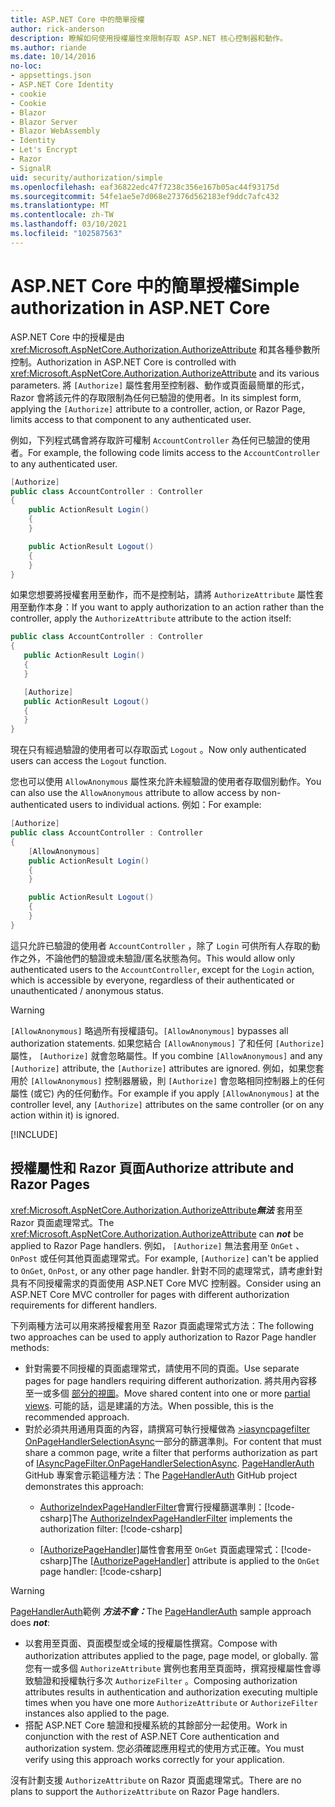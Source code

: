 ```yaml
---
title: ASP.NET Core 中的簡單授權
author: rick-anderson
description: 瞭解如何使用授權屬性來限制存取 ASP.NET 核心控制器和動作。
ms.author: riande
ms.date: 10/14/2016
no-loc:
- appsettings.json
- ASP.NET Core Identity
- cookie
- Cookie
- Blazor
- Blazor Server
- Blazor WebAssembly
- Identity
- Let's Encrypt
- Razor
- SignalR
uid: security/authorization/simple
ms.openlocfilehash: eaf36822edc47f7238c356e167b05ac44f93175d
ms.sourcegitcommit: 54fe1ae5e7d068e27376d562183ef9ddc7afc432
ms.translationtype: MT
ms.contentlocale: zh-TW
ms.lasthandoff: 03/10/2021
ms.locfileid: "102587563"
---
```

# <a name="simple-authorization-in-aspnet-core"></a><span data-ttu-id="46c6b-103">ASP.NET Core 中的簡單授權</span><span class="sxs-lookup"><span data-stu-id="46c6b-103">Simple authorization in ASP.NET Core</span></span>

<a name="security-authorization-simple"></a>

<span data-ttu-id="46c6b-104">ASP.NET Core 中的授權是由 <xref:Microsoft.AspNetCore.Authorization.AuthorizeAttribute> 和其各種參數所控制。</span><span class="sxs-lookup"><span data-stu-id="46c6b-104">Authorization in ASP.NET Core is controlled with <xref:Microsoft.AspNetCore.Authorization.AuthorizeAttribute> and its various parameters.</span></span> <span data-ttu-id="46c6b-105">將 `[Authorize]` 屬性套用至控制器、動作或頁面最簡單的形式， Razor 會將該元件的存取限制為任何已驗證的使用者。</span><span class="sxs-lookup"><span data-stu-id="46c6b-105">In its simplest form, applying the `[Authorize]` attribute to a controller, action, or Razor Page, limits access to that component to any authenticated user.</span></span>

<span data-ttu-id="46c6b-106">例如，下列程式碼會將存取許可權制 `AccountController` 為任何已驗證的使用者。</span><span class="sxs-lookup"><span data-stu-id="46c6b-106">For example, the following code limits access to the `AccountController` to any authenticated user.</span></span>

```csharp
[Authorize]
public class AccountController : Controller
{
    public ActionResult Login()
    {
    }

    public ActionResult Logout()
    {
    }
}
```

<span data-ttu-id="46c6b-107">如果您想要將授權套用至動作，而不是控制站，請將 `AuthorizeAttribute` 屬性套用至動作本身：</span><span class="sxs-lookup"><span data-stu-id="46c6b-107">If you want to apply authorization to an action rather than the controller, apply the `AuthorizeAttribute` attribute to the action itself:</span></span>

```csharp
public class AccountController : Controller
{
   public ActionResult Login()
   {
   }

   [Authorize]
   public ActionResult Logout()
   {
   }
}
```

<span data-ttu-id="46c6b-108">現在只有經過驗證的使用者可以存取函式 `Logout` 。</span><span class="sxs-lookup"><span data-stu-id="46c6b-108">Now only authenticated users can access the `Logout` function.</span></span>

<span data-ttu-id="46c6b-109">您也可以使用 `AllowAnonymous` 屬性來允許未經驗證的使用者存取個別動作。</span><span class="sxs-lookup"><span data-stu-id="46c6b-109">You can also use the `AllowAnonymous` attribute to allow access by non-authenticated users to individual actions.</span></span> <span data-ttu-id="46c6b-110">例如：</span><span class="sxs-lookup"><span data-stu-id="46c6b-110">For example:</span></span>

```csharp
[Authorize]
public class AccountController : Controller
{
    [AllowAnonymous]
    public ActionResult Login()
    {
    }

    public ActionResult Logout()
    {
    }
}
```

<span data-ttu-id="46c6b-111">這只允許已驗證的使用者 `AccountController` ，除了 `Login` 可供所有人存取的動作之外，不論他們的驗證或未驗證/匿名狀態為何。</span><span class="sxs-lookup"><span data-stu-id="46c6b-111">This would allow only authenticated users to the `AccountController`, except for the `Login` action, which is accessible by everyone, regardless of their authenticated or unauthenticated / anonymous status.</span></span>

> [!WARNING]
> <span data-ttu-id="46c6b-112">`[AllowAnonymous]` 略過所有授權語句。</span><span class="sxs-lookup"><span data-stu-id="46c6b-112">`[AllowAnonymous]` bypasses all authorization statements.</span></span> <span data-ttu-id="46c6b-113">如果您結合 `[AllowAnonymous]` 了和任何 `[Authorize]` 屬性， `[Authorize]` 就會忽略屬性。</span><span class="sxs-lookup"><span data-stu-id="46c6b-113">If you combine `[AllowAnonymous]` and any `[Authorize]` attribute, the `[Authorize]` attributes are ignored.</span></span> <span data-ttu-id="46c6b-114">例如，如果您套用於 `[AllowAnonymous]` 控制器層級，則 `[Authorize]` 會忽略相同控制器上的任何屬性 (或它) 內的任何動作。</span><span class="sxs-lookup"><span data-stu-id="46c6b-114">For example if you apply `[AllowAnonymous]` at the controller level, any `[Authorize]` attributes on the same controller (or on any action within it) is ignored.</span></span>

[!INCLUDE[](~/includes/requireAuth.md)]

<a name="aarp"></a>

## <a name="authorize-attribute-and-razor-pages"></a><span data-ttu-id="46c6b-115">授權屬性和 Razor 頁面</span><span class="sxs-lookup"><span data-stu-id="46c6b-115">Authorize attribute and Razor Pages</span></span>

<span data-ttu-id="46c6b-116"><xref:Microsoft.AspNetCore.Authorization.AuthorizeAttribute>***無法*** 套用至 Razor 頁面處理常式。</span><span class="sxs-lookup"><span data-stu-id="46c6b-116">The <xref:Microsoft.AspNetCore.Authorization.AuthorizeAttribute> can ***not*** be applied to Razor Page handlers.</span></span> <span data-ttu-id="46c6b-117">例如， `[Authorize]` 無法套用至 `OnGet` 、 `OnPost` 或任何其他頁面處理常式。</span><span class="sxs-lookup"><span data-stu-id="46c6b-117">For example, `[Authorize]` can't be applied to `OnGet`, `OnPost`, or any other page handler.</span></span> <span data-ttu-id="46c6b-118">針對不同的處理常式，請考慮針對具有不同授權需求的頁面使用 ASP.NET Core MVC 控制器。</span><span class="sxs-lookup"><span data-stu-id="46c6b-118">Consider using an ASP.NET Core MVC controller for pages with different authorization requirements for different handlers.</span></span>

<span data-ttu-id="46c6b-119">下列兩種方法可以用來將授權套用至 Razor 頁面處理常式方法：</span><span class="sxs-lookup"><span data-stu-id="46c6b-119">The following two approaches can be used to apply authorization to Razor Page handler methods:</span></span>

* <span data-ttu-id="46c6b-120">針對需要不同授權的頁面處理常式，請使用不同的頁面。</span><span class="sxs-lookup"><span data-stu-id="46c6b-120">Use separate pages for page handlers requiring different authorization.</span></span> <span data-ttu-id="46c6b-121">將共用內容移至一或多個 [部分的視圖](xref:mvc/views/partial)。</span><span class="sxs-lookup"><span data-stu-id="46c6b-121">Move shared content into one or more [partial views](xref:mvc/views/partial).</span></span> <span data-ttu-id="46c6b-122">可能的話，這是建議的方法。</span><span class="sxs-lookup"><span data-stu-id="46c6b-122">When possible, this is the recommended approach.</span></span>
* <span data-ttu-id="46c6b-123">對於必須共用通用頁面的內容，請撰寫可執行授權做為 [>iasyncpagefilter OnPageHandlerSelectionAsync](xref:Microsoft.AspNetCore.Mvc.Filters.IAsyncPageFilter.OnPageHandlerSelectionAsync%2A)一部分的篩選準則。</span><span class="sxs-lookup"><span data-stu-id="46c6b-123">For content that must share a common page, write a filter that performs authorization as part of [IAsyncPageFilter.OnPageHandlerSelectionAsync](xref:Microsoft.AspNetCore.Mvc.Filters.IAsyncPageFilter.OnPageHandlerSelectionAsync%2A).</span></span> <span data-ttu-id="46c6b-124">[PageHandlerAuth](https://github.com/dotnet/AspNetCore.Docs/tree/main/aspnetcore/security/authorization/simple/samples/3.1/PageHandlerAuth) GitHub 專案會示範這種方法：</span><span class="sxs-lookup"><span data-stu-id="46c6b-124">The [PageHandlerAuth](https://github.com/dotnet/AspNetCore.Docs/tree/main/aspnetcore/security/authorization/simple/samples/3.1/PageHandlerAuth) GitHub project demonstrates this approach:</span></span>
  * <span data-ttu-id="46c6b-125">[AuthorizeIndexPageHandlerFilter](https://github.com/dotnet/AspNetCore.Docs/blob/main/aspnetcore/security/authorization/simple/samples/3.1/PageHandlerAuth/AuthorizeIndexPageHandlerFilter.cs)會實行授權篩選準則：[!code-csharp[](~/security/authorization/simple/samples/3.1/PageHandlerAuth/Pages/Index.cshtml.cs?name=snippet)]</span><span class="sxs-lookup"><span data-stu-id="46c6b-125">The [AuthorizeIndexPageHandlerFilter](https://github.com/dotnet/AspNetCore.Docs/blob/main/aspnetcore/security/authorization/simple/samples/3.1/PageHandlerAuth/AuthorizeIndexPageHandlerFilter.cs) implements the authorization filter: [!code-csharp[](~/security/authorization/simple/samples/3.1/PageHandlerAuth/Pages/Index.cshtml.cs?name=snippet)]</span></span>

  * <span data-ttu-id="46c6b-126">[[AuthorizePageHandler]](https://github.com/dotnet/AspNetCore.Docs/tree/main/aspnetcore/security/authorization/simple/samples/3.1/PageHandlerAuth/Pages/Index.cshtml.cs#L16)屬性會套用至 `OnGet` 頁面處理常式：[!code-csharp[](~/security/authorization/simple/samples/3.1/PageHandlerAuth/AuthorizeIndexPageHandlerFilter.cs?name=snippet)]</span><span class="sxs-lookup"><span data-stu-id="46c6b-126">The [[AuthorizePageHandler]](https://github.com/dotnet/AspNetCore.Docs/tree/main/aspnetcore/security/authorization/simple/samples/3.1/PageHandlerAuth/Pages/Index.cshtml.cs#L16) attribute is applied to the `OnGet` page handler: [!code-csharp[](~/security/authorization/simple/samples/3.1/PageHandlerAuth/AuthorizeIndexPageHandlerFilter.cs?name=snippet)]</span></span>

> [!WARNING]
> <span data-ttu-id="46c6b-127">[PageHandlerAuth](https://github.com/pranavkm/PageHandlerAuth)範例 ***方法不會：***</span><span class="sxs-lookup"><span data-stu-id="46c6b-127">The [PageHandlerAuth](https://github.com/pranavkm/PageHandlerAuth) sample approach does ***not***:</span></span>
> * <span data-ttu-id="46c6b-128">以套用至頁面、頁面模型或全域的授權屬性撰寫。</span><span class="sxs-lookup"><span data-stu-id="46c6b-128">Compose with authorization attributes applied to the page, page model, or globally.</span></span> <span data-ttu-id="46c6b-129">當您有一或多個 `AuthorizeAttribute` 實例也套用至頁面時，撰寫授權屬性會導致驗證和授權執行多次 `AuthorizeFilter` 。</span><span class="sxs-lookup"><span data-stu-id="46c6b-129">Composing authorization attributes results in authentication and authorization executing multiple times when you have one more `AuthorizeAttribute` or `AuthorizeFilter` instances also applied to the page.</span></span>
> * <span data-ttu-id="46c6b-130">搭配 ASP.NET Core 驗證和授權系統的其餘部分一起使用。</span><span class="sxs-lookup"><span data-stu-id="46c6b-130">Work in conjunction with the rest of ASP.NET Core authentication and authorization system.</span></span> <span data-ttu-id="46c6b-131">您必須確認應用程式的使用方式正確。</span><span class="sxs-lookup"><span data-stu-id="46c6b-131">You must verify using this approach works correctly for your application.</span></span>

<span data-ttu-id="46c6b-132">沒有計劃支援 `AuthorizeAttribute` on Razor 頁面處理常式。</span><span class="sxs-lookup"><span data-stu-id="46c6b-132">There are no plans to support the `AuthorizeAttribute` on Razor Page handlers.</span></span> 
